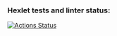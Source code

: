 ### Hexlet tests and linter status:
[![Actions Status](https://github.com/iKintosh/devops-for-programmers-project-lvl1/workflows/hexlet-check/badge.svg)](https://github.com/iKintosh/devops-for-programmers-project-lvl1/actions)